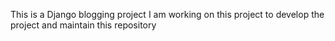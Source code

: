 This is a Django blogging project
I am working on this project to develop the project and maintain this repository